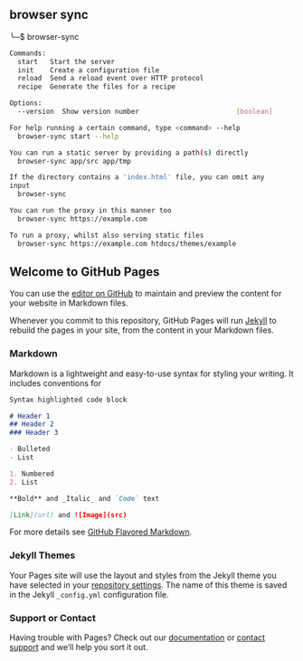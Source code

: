 ## browser sync

╰─$ browser-sync
```sh
Commands:
  start   Start the server
  init    Create a configuration file
  reload  Send a reload event over HTTP protocol
  recipe  Generate the files for a recipe

Options:
  --version  Show version number                        [boolean]

For help running a certain command, type <command> --help
  browser-sync start --help

You can run a static server by providing a path(s) directly
  browser-sync app/src app/tmp

If the directory contains a 'index.html' file, you can omit any
input
  browser-sync

You can run the proxy in this manner too
  browser-sync https://example.com

To run a proxy, whilst also serving static files
  browser-sync https://example.com htdocs/themes/example
```

## Welcome to GitHub Pages

You can use the [editor on GitHub](https://github.com/1ce8erg0/angular-test/edit/master/README.md) to maintain and preview the content for your website in Markdown files.

Whenever you commit to this repository, GitHub Pages will run [Jekyll](https://jekyllrb.com/) to rebuild the pages in your site, from the content in your Markdown files.

### Markdown

Markdown is a lightweight and easy-to-use syntax for styling your writing. It includes conventions for

```markdown
Syntax highlighted code block

# Header 1
## Header 2
### Header 3

- Bulleted
- List

1. Numbered
2. List

**Bold** and _Italic_ and `Code` text

[Link](url) and ![Image](src)
```

For more details see [GitHub Flavored Markdown](https://guides.github.com/features/mastering-markdown/).

### Jekyll Themes

Your Pages site will use the layout and styles from the Jekyll theme you have selected in your [repository settings](https://github.com/1ce8erg0/angular-test/settings). The name of this theme is saved in the Jekyll `_config.yml` configuration file.

### Support or Contact

Having trouble with Pages? Check out our [documentation](https://help.github.com/categories/github-pages-basics/) or [contact support](https://github.com/contact) and we’ll help you sort it out.
